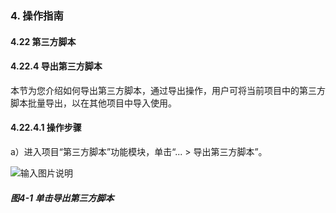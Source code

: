 ### 4. 操作指南

#### 4.22 第三方脚本

#### 4.22.4 导出第三方脚本

本节为您介绍如何导出第三方脚本，通过导出操作，用户可将当前项目中的第三方脚本批量导出，以在其他项目中导入使用。

#### 4.22.4.1 操作步骤

a）进入项目“第三方脚本”功能模块，单击“... > 导出第三方脚本”。

![输入图片说明](../../../../images/SoFlu%EF%BC%88%E5%90%8E%E7%AB%AF%EF%BC%89%E5%BC%80%E5%8F%91%E5%B9%B3%E5%8F%B0/1.%20%E6%9C%80%E6%96%B0%E7%89%88%E6%9C%AC%20-%20%E6%9B%B4%E6%96%B0%E6%97%A5%E6%9C%9F%20-%202022.10.08/4.%20%E6%93%8D%E4%BD%9C%E6%8C%87%E5%8D%97/22.%20%E7%AC%AC%E4%B8%89%E6%96%B9%E8%84%9A%E6%9C%AC/4-1.png)

##### 图4-1 单击导出第三方脚本
